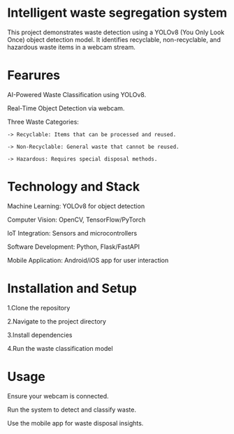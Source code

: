 # Intelligent waste segregation system
This project demonstrates waste detection using a YOLOv8 (You Only Look Once) object detection model. It identifies recyclable, non-recyclable, and hazardous waste items in a webcam stream.

# Fearures
 AI-Powered Waste Classification using YOLOv8.

 Real-Time Object Detection via webcam.

 Three Waste Categories:

    -> Recyclable: Items that can be processed and reused.
  
    -> Non-Recyclable: General waste that cannot be reused.
  
    -> Hazardous: Requires special disposal methods.

# Technology and Stack
 Machine Learning: YOLOv8 for object detection

 Computer Vision: OpenCV, TensorFlow/PyTorch

 IoT Integration: Sensors and microcontrollers

 Software Development: Python, Flask/FastAPI

 Mobile Application: Android/iOS app for user interaction

# Installation and Setup
1.Clone the repository

2.Navigate to the project directory

3.Install dependencies

4.Run the waste classification model


# Usage
Ensure your webcam is connected.

Run the system to detect and classify waste.

Use the mobile app for waste disposal insights.
